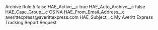 <?xml version="1.0" encoding="UTF-8"?>
<CustomMetadata xmlns="http://soap.sforce.com/2006/04/metadata" xmlns:xsi="http://www.w3.org/2001/XMLSchema-instance" xmlns:xsd="http://www.w3.org/2001/XMLSchema">
    <label>Archive Rule 5</label>
    <protected>false</protected>
    <values>
        <field>HAE_Active__c</field>
        <value xsi:type="xsd:boolean">true</value>
    </values>
    <values>
        <field>HAE_Auto_Archive__c</field>
        <value xsi:type="xsd:boolean">false</value>
    </values>
    <values>
        <field>HAE_Case_Group__c</field>
        <value xsi:type="xsd:string">CS NA</value>
    </values>
    <values>
        <field>HAE_From_Email_Address__c</field>
        <value xsi:type="xsd:string">averittexpress@averittexpress.com</value>
    </values>
    <values>
        <field>HAE_Subject__c</field>
        <value xsi:type="xsd:string">My Averitt Express Tracking Report Request</value>
    </values>
</CustomMetadata>
